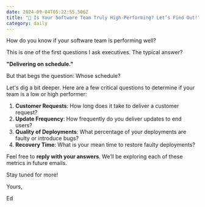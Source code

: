 ```yaml
---
date: 2024-09-04T05:22:55.506Z
title: "🚀 Is Your Software Team Truly High-Performing? Let’s Find Out!"
category: daily
---
```

How do you know if your software team is performing well?

This is one of the first questions I ask executives. The typical answer?

**"Delivering on schedule."**

But that begs the question: Whose schedule?

Let's dig a bit deeper. Here are a few critical questions to determine if your team is a low or high performer:

1. **Customer Requests**: How long does it take to deliver a customer request?
2. **Update Frequency**: How frequently do you deliver updates to end users?
3. **Quality of Deployments**: What percentage of your deployments are faulty or introduce bugs?
4. **Recovery Time**: What is your mean time to restore faulty deployments?

Feel free to **reply with your answers**. We’ll be exploring each of these metrics in future emails.

Stay tuned for more!

Yours,

Ed
